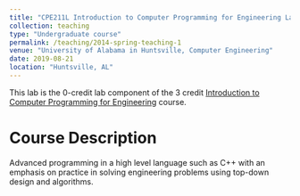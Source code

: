 ```yaml
---
title: "CPE211L Introduction to Computer Programming for Engineering Laboratory"
collection: teaching
type: "Undergraduate course"
permalink: /teaching/2014-spring-teaching-1
venue: "University of Alabama in Huntsville, Computer Engineering"
date: 2019-08-21
location: "Huntsville, AL"
---
```


<!--This is a description of a teaching experience. You can use markdown like any other post.-->
This lab is the 0-credit lab component of the 3 credit [Introduction to Computer Programming for Engineering](https://catalog.uah.edu/index.php#/courses/SyxqWCNrk2?bc=true&bcCurrent=CPE211%20-%20INTRO%20COMPUTER%20PROG%20FOR%20ENGR&bcGroup=Computer%20Engineering&bcItemType=courses) course. 

Course Description
======
Advanced programming in a high level language such as C++ with an emphasis on practice in solving engineering problems using top-down design and algorithms.

<!--
Heading 2
======

Heading 3
======
-->
